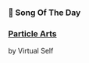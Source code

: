 ### 🎵 Song Of The Day

### [Particle Arts](https://open.spotify.com/track/5U6FLERTCtCgLUXU4XsIf5)

by Virtual Self
